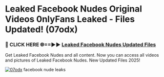 # Leaked Facebook Nudes Original Videos 0nlyFans Leaked - Files Updated! (07odx)

<h3>🔴 CLICK HERE 🌐==►► <a href="https://tinyurl.com/yc6ubb5a" rel="nofollow">Leaked Facebook Nudes Updated Files</a></h3>

Get Leaked Facebook Nudes and all content. Now you can access all videos and pictures of Leaked Facebook Nudes. New Updated Files 2025!

[![07odx](https://i.imgur.com/7eu0CRL.gif)](https://tinyurl.com/yc6ubb5a)
facebook nude leaks